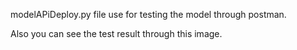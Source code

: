 modelAPiDeploy.py file use for testing the model through postman.

Also you can see the test result through this image.